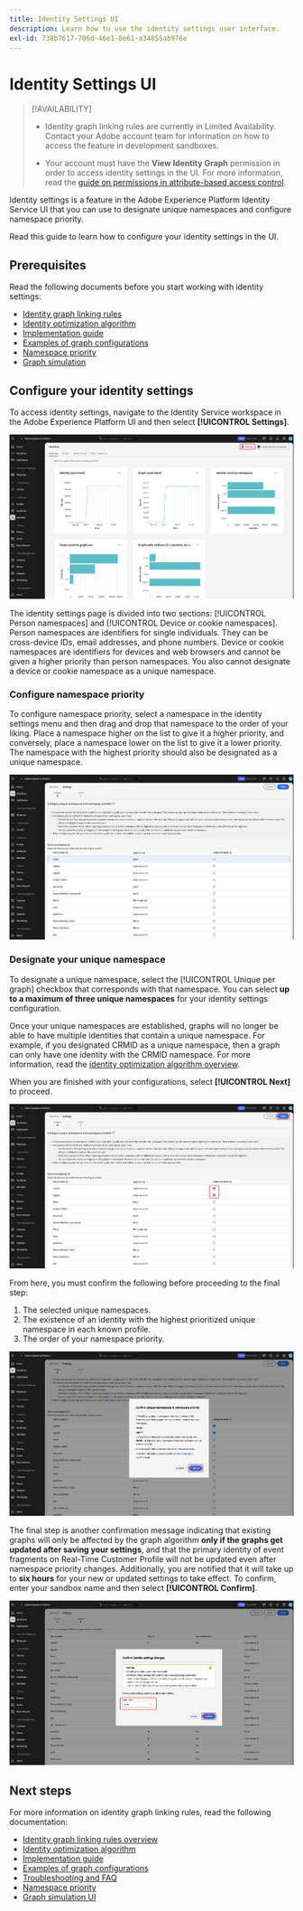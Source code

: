 ```yaml
---
title: Identity Settings UI
description: Learn how to use the identity settings user interface.
exl-id: 738b7617-706d-46e1-8e61-a34855ab976e
---
```

# Identity Settings UI

>[!AVAILABILITY]
>
>* Identity graph linking rules are currently in Limited Availability. Contact your Adobe account team for information on how to access the feature in development sandboxes.
>
>* Your account must have the **View Identity Graph** permission in order to access identity settings in the UI. For more information, read the [guide on permissions in attribute-based access control](../../access-control/abac/ui/permissions.md).

Identity settings is a feature in the Adobe Experience Platform Identity Service UI that you can use to designate unique namespaces and configure namespace priority.

Read this guide to learn how to configure your identity settings in the UI.

## Prerequisites 

Read the following documents before you start working with identity settings:

* [Identity graph linking rules](./overview.md)
* [Identity optimization algorithm](./identity-optimization-algorithm.md)
* [Implementation guide](./implementation-guide.md)
* [Examples of graph configurations](./example-configurations.md)
* [Namespace priority](./namespace-priority.md)
* [Graph simulation](./graph-simulation.md)

## Configure your identity settings

To access identity settings, navigate to the Identity Service workspace in the Adobe Experience Platform UI and then select **[!UICONTROL Settings]**.

![The identity dashboard interface with the "Settings" button selected.](../images/rules/dashboard.png)

The identity settings page is divided into two sections: [!UICONTROL Person namespaces] and [!UICONTROL Device or cookie namespaces]. Person namespaces are identifiers for single individuals. They can be cross-device IDs, email addresses, and phone numbers. Device or cookie namespaces are identifiers for devices and web browsers and cannot be given a higher priority than person namespaces. You also cannot designate a device or cookie namespace as a unique namespace.

### Configure namespace priority

To configure namespace priority, select a namespace in the identity settings menu and then drag and drop that namespace to the order of your liking. Place a namespace higher on the list to give it a higher priority, and conversely, place a namespace lower on the list to give it a lower priority. The namespace with the highest priority should also be designated as a unique namespace.

![The identities settings workspace with a person namespace highlighted.](../images/rules/namespace-priority.png)

### Designate your unique namespace

To designate a unique namespace, select the [!UICONTROL Unique per graph] checkbox that corresponds with that namespace. You can select **up to a maximum of three unique namespaces** for your identity settings configuration.

Once your unique namespaces are established, graphs will no longer be able to have multiple identities that contain a unique namespace. For example, if you designated CRMID as a unique namespace, then a graph can only have one identity with the CRMID namespace. For more information, read the [identity optimization algorithm overview](./identity-optimization-algorithm.md#unique-namespace).

When you are finished with your configurations, select **[!UICONTROL Next]** to proceed.

![Two namespaces selected and defined as unique.](../images/rules/unique-namespace.png)

From here, you must confirm the following before proceeding to the final step:

1. The selected unique namespaces.
2. The existence of an identity with the highest prioritized unique namespace in each known profile.
3. The order of your namespace priority.

![A confirmation window with the "confirm" button selected.](../images/rules/confirmation.png)

The final step is another confirmation message indicating that existing graphs will only be affected by the graph algorithm **only if the graphs get updated after saving your settings**, and that the primary identity of event fragments on Real-Time Customer Profile will not be updated even after namespace priority changes. Additionally, you are notified that it will take up to **six hours** for your new or updated settings to take effect. To confirm, enter your sandbox name and then select **[!UICONTROL Confirm]**.

![The confirmation window that displays a warning about a six-hour delay before configurations get processed.](../images/rules/complete.png)

## Next steps

For more information on identity graph linking rules, read the following documentation:

* [Identity graph linking rules overview](./overview.md)
* [Identity optimization algorithm](./identity-optimization-algorithm.md)
* [Implementation guide](./implementation-guide.md)
* [Examples of graph configurations](./example-configurations.md)
* [Troubleshooting and FAQ](./troubleshooting.md)
* [Namespace priority](./namespace-priority.md)
* [Graph simulation UI](./graph-simulation.md)